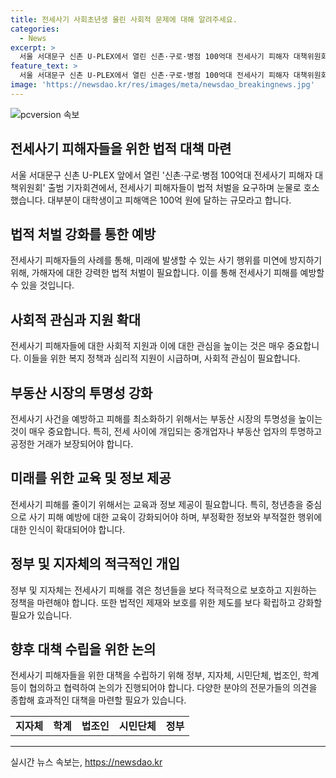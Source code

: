 ```yaml
---
title: 전세사기 사회초년생 울린 사회적 문제에 대해 알려주세요.
categories:
  - News
excerpt: >
  서울 서대문구 신촌 U-PLEX에서 열린 신촌·구로·병점 100억대 전세사기 피해자 대책위원회 출범 기자회견에서 청년 전세사기 피해자들이 강력한 처벌을 요구하며 눈물로 호소했다. 대다수가 대학생이며 피해액은 100억 원 대 규모로 전세사기 피해를 입었다고 시민단체 민달팽이유니온이 밝혔다. 호소하는 모습은 전세사기의 피해자로서의 절망을 고스란히 보여주고 있다.
feature_text: >
  서울 서대문구 신촌 U-PLEX에서 열린 신촌·구로·병점 100억대 전세사기 피해자 대책위원회 출범 기자회견에서 청년 전세사기 피해자들이 강력한 처벌을 요구하며 눈물로 호소했다. 대다수가 대학생이며 피해액은 100억 원 대 규모로 전세사기 피해를 입었다고 시민단체 민달팽이유니온이 밝혔다. 호소하는 모습은 전세사기의 피해자로서의 절망을 고스란히 보여주고 있다.
image: 'https://newsdao.kr/res/images/meta/newsdao_breakingnews.jpg'
---
```


<p><img src="https://newsdao.kr/res/images/meta/newsdao_breakingnews.jpg" alt="pcversion 속보" /></p>

<h2 data-ke-size="size26">전세사기 피해자들을 위한 법적 대책 마련</h2>

<p data-ke-size="size16">서울 서대문구 신촌 U-PLEX 앞에서 열린 '신촌·구로·병점 100억대 전세사기 피해자 대책위원회' 출범 기자회견에서, 전세사기 피해자들이 법적 처벌을 요구하며 눈물로 호소했습니다. 대부분이 대학생이고 피해액은 100억 원에 달하는 규모라고 합니다.</p>

<h2 data-ke-size="size26">법적 처벌 강화를 통한 예방</h2>

<p data-ke-size="size16">전세사기 피해자들의 사례를 통해, 미래에 발생할 수 있는 사기 행위를 미연에 방지하기 위해, 가해자에 대한 강력한 법적 처벌이 필요합니다. 이를 통해 전세사기 피해를 예방할 수 있을 것입니다.</p>

<h2 data-ke-size="size26">사회적 관심과 지원 확대</h2>

<p data-ke-size="size16">전세사기 피해자들에 대한 사회적 지원과 이에 대한 관심을 높이는 것은 매우 중요합니다. 이들을 위한 복지 정책과 심리적 지원이 시급하며, 사회적 관심이 필요합니다.</p>

<h2 data-ke-size="size26">부동산 시장의 투명성 강화</h2>

<p data-ke-size="size16">전세사기 사건을 예방하고 피해를 최소화하기 위해서는 부동산 시장의 투명성을 높이는 것이 매우 중요합니다. 특히, 전세 사이에 개입되는 중개업자나 부동산 업자의 투명하고 공정한 거래가 보장되어야 합니다.</p>

<h2 data-ke-size="size26">미래를 위한 교육 및 정보 제공</h2>

<p data-ke-size="size16">전세사기 피해를 줄이기 위해서는 교육과 정보 제공이 필요합니다. 특히, 청년층을 중심으로 사기 피해 예방에 대한 교육이 강화되어야 하며, 부정확한 정보와 부적절한 행위에 대한 인식이 확대되어야 합니다.</p>

<h2 data-ke-size="size26">정부 및 지자체의 적극적인 개입</h2>

<p data-ke-size="size16">정부 및 지자체는 전세사기 피해를 겪은 청년들을 보다 적극적으로 보호하고 지원하는 정책을 마련해야 합니다. 또한 법적인 제재와 보호를 위한 제도를 보다 확립하고 강화할 필요가 있습니다.</p>

<h2 data-ke-size="size26">향후 대책 수립을 위한 논의</h2>

<p data-ke-size="size16">전세사기 피해자들을 위한 대책을 수립하기 위해 정부, 지자체, 시민단체, 법조인, 학계 등이 협의하고 협력하여 논의가 진행되어야 합니다. 다양한 분야의 전문가들의 의견을 종합해 효과적인 대책을 마련할 필요가 있습니다.</p>

<table>
  <tbody>
    <tr>
      <td style="text-align: center; height: 17px;"><b>지자체</b></td>
      <td style="text-align: center; height: 17px;"><b>학계</b></td>
      <td style="text-align: center; height: 17px;"><b>법조인</b></td>
      <td style="text-align: center; height: 17px;"><b>시민단체</b></td>
      <td style="text-align: center; height: 17px;"><b>정부</b></td>
    </tr>
  </tbody>
</table>

<hr>
실시간 뉴스 속보는, <a href="https://newsdao.kr" rel="dofollow">https://newsdao.kr</a>


